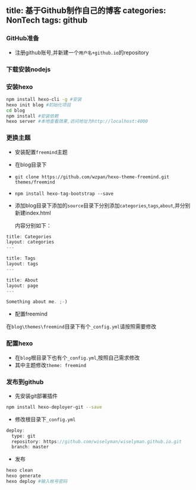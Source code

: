 title: 基于Github制作自己的博客
categories: NonTech
tags: github
---



### GitHub准备

- 注册github账号,并新建一个`用户名+github.io`的repository

### 下载安装nodejs

### 安装hexo

```bash
npm install hexo-cli -g #安装
hexo init blog #初始化项目
cd blog
npm install #安装依赖
hexo server #本地查看效果,访问地址为http://localhost:4000
```

### 更换主题
- 安装配置`freemind`主题
- 在blog目录下
- `git clone https://github.com/wzpan/hexo-theme-freemind.git themes/freemind`
- `npm install hexo-tag-bootstrap --save`
- 添加blog目录下添加的`source`目录下分别添加`categories`,`tags`,`about`,并分别新建index.html
  
  内容分别如下：
  
```javascript
title: Categories
layout: categories
---
```
  
```javascript
title: Tags
layout: tags
---
```
  
```javascript
title: About
layout: page
---

Something about me. ;-)
```

- 配置freemind

在`blog\themes\freemind`目录下有个`_config.yml`请按照需要修改

### 配置hexo
- 在`blog`根目录下也有个`_config.yml`,按照自己需求修改
- 其中主题修改`theme: freemind`


### 发布到github
- 先安装git部署插件

```bash
npm install hexo-deployer-git --save

```

- 修改根目录下`_config.yml`

```javascript
deploy:
  type: git
  repository: https://github.com/wiselyman/wiselyman.github.io.git
  branch: master
```

- 发布

```bash
hexo clean  
hexo generate  
hexo deploy #输入帐号密码
```

